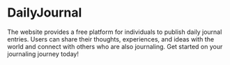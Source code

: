 # DailyJournal
The website provides a free platform for individuals to publish daily journal entries. Users can share their thoughts, experiences, and ideas with the world and connect with others who are also journaling. Get started on your journaling journey today!
